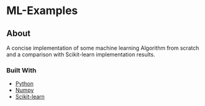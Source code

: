 # ML-Examples

## About
A concise implementation of some machine learning Algorithm from scratch and a comparison with Scikit-learn implementation results.

### Built With

* [Python](https://www.python.org/)
* [Numpy](https://numpy.org/)
* [Scikit-learn](https://scikit-learn.org/)
